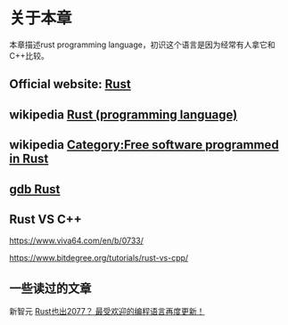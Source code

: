 # 关于本章

本章描述rust programming language，初识这个语言是因为经常有人拿它和C++比较。

## Official website: [Rust](https://www.rust-lang.org/)



## wikipedia [Rust (programming language)](https://en.wikipedia.org/wiki/Rust_(programming_language))



## wikipedia [Category:Free software programmed in Rust](https://en.wikipedia.org/wiki/Category:Free_software_programmed_in_Rust)



## [gdb Rust](https://sourceware.org/gdb/onlinedocs/gdb/Rust.html#Rust)



## Rust VS C++

https://www.viva64.com/en/b/0733/

https://www.bitdegree.org/tutorials/rust-vs-cpp/



## 一些读过的文章

新智元 [Rust也出2077？ 最受欢迎的编程语言再度更新！](https://mp.weixin.qq.com/s/zgDh0Q7MwolvWGdvXh2VmQ)